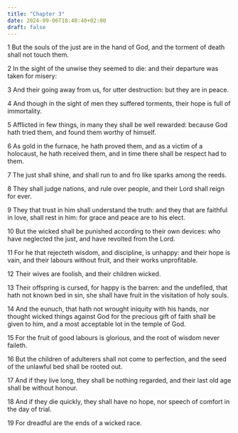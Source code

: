 ```yaml
---
title: "Chapter 3"
date: 2024-09-06T18:40:40+02:00
draft: false
---
```




1 But the souls of the just are in the hand of God, and the torment of death shall not touch them.

2 In the sight of the unwise they seemed to die: and their departure was taken for misery:

3 And their going away from us, for utter destruction: but they are in peace.

4 And though in the sight of men they suffered torments, their hope is full of immortality.

5 Afflicted in few things, in many they shall be well rewarded: because God hath tried them, and found them worthy of himself.

6 As gold in the furnace, he hath proved them, and as a victim of a holocaust, he hath received them, and in time there shall be respect had to them.

7 The just shall shine, and shall run to and fro like sparks among the reeds.

8 They shall judge nations, and rule over people, and their Lord shall reign for ever.

9 They that trust in him shall understand the truth: and they that are faithful in love, shall rest in him: for grace and peace are to his elect.

10 But the wicked shall be punished according to their own devices: who have neglected the just, and have revolted from the Lord.

11 For he that rejecteth wisdom, and discipline, is unhappy: and their hope is vain, and their labours without fruit, and their works unprofitable.

12 Their wives are foolish, and their children wicked.

13 Their offspring is cursed, for happy is the barren: and the undefiled, that hath not known bed in sin, she shall have fruit in the visitation of holy souls.

14 And the eunuch, that hath not wrought iniquity with his hands, nor thought wicked things against God for the precious gift of faith shall be given to him, and a most acceptable lot in the temple of God.

15 For the fruit of good labours is glorious, and the root of wisdom never faileth.

16 But the children of adulterers shall not come to perfection, and the seed of the unlawful bed shall be rooted out.

17 And if they live long, they shall be nothing regarded, and their last old age shall be without honour.

18 And if they die quickly, they shall have no hope, nor speech of comfort in the day of trial.

19 For dreadful are the ends of a wicked race.

